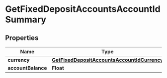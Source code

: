 
# GetFixedDepositAccountsAccountIdSummary

## Properties
Name | Type | Description | Notes
------------ | ------------- | ------------- | -------------
**currency** | [**GetFixedDepositAccountsAccountIdCurrency**](GetFixedDepositAccountsAccountIdCurrency.md) |  |  [optional]
**accountBalance** | **Float** |  |  [optional]



